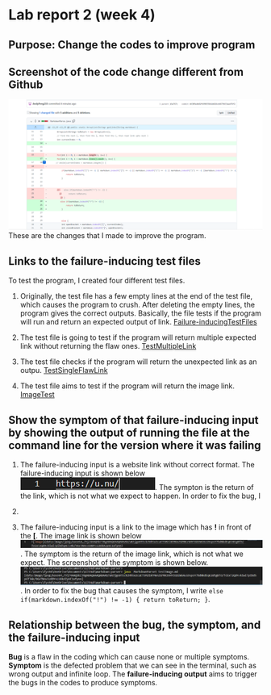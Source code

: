 # Lab report 2 (week 4)

## Purpose: Change the codes to improve program 

## Screenshot of the code change different from Github
![image](changecode.png)
These are the changes that I made to improve the program. 

## Links to the failure-inducing test files
To test the program, I created four different test files.
1. Originally, the test file has a few empty lines at the end of the test file, which causes the program to crush. After deleting the empty lines, the program gives the correct outputs. Basically, the file tests if the program will run and return an  expected output of link. [Failure-inducingTestFiles](https://github.com/AndyFeng233/markdown-parser/blob/main/test-file.md)

2. The test file is going to test if the program will return multiple expected link without returning the flaw ones. [TestMultipleLink](https://github.com/AndyFeng233/markdown-parser/blob/main/test-file1.md)

3. The test file checks if the program will return the unexpected link as an outpu. [TestSingleFlawLink](https://github.com/AndyFeng233/markdown-parser/blob/main/testfile2.md)

4. The test file aims to test if the program will return the image link. [ImageTest](https://github.com/AndyFeng233/markdown-parser/blob/main/testImage.md)

## Show the symptom of that failure-inducing input by showing the output of running the file at the command line for the version where it was failing

1. The failure-inducing input is a website link without correct format. The failure-inducing input is shown below ![image](incorrectFormat.png). The sympton is the return of the link, which is not what we expect to happen. In order to fix the bug, I 

2.

3. The failure-inducing input is a link to the image which has **!** in front of the **[**. The image link is shown below ![image](image.png). The symptom is the return of the image link, which is not what we expect. The screenshot of the symptom is shown below. ![iamge](testi.png). In order to fix the bug that causes the symptom, I write `else if(markdown.indexOf("!") != -1) {
                return toReturn;
            }`.



## Relationship between the bug, the symptom, and the failure-inducing input

  **Bug** is a flaw in the coding which can cause none or multiple symptoms. **Symptom** is the defected problem that we can see in the terminal, such as wrong output and infinite loop. The **failure-inducing output** aims to trigger the bugs in the codes to produce symptoms. 